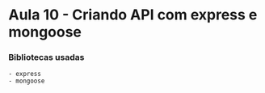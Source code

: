 # Aula 10 - Criando API com express e mongoose

### Bibliotecas usadas 
    - express 
    - mongoose 
